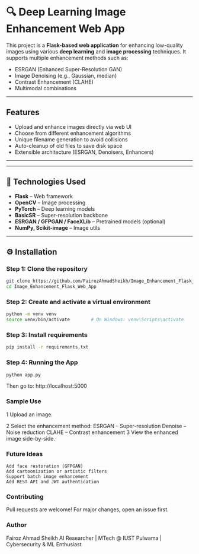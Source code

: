 # 🔍 Deep Learning Image Enhancement Web App

This project is a **Flask-based web application** for enhancing low-quality images using various **deep learning** and **image processing** techniques. It supports multiple enhancement methods such as:

-  ESRGAN (Enhanced Super-Resolution GAN)
-  Image Denoising (e.g., Gaussian, median)
-  Contrast Enhancement (CLAHE)
-  Multimodal combinations

---

##  Features

- Upload and enhance images directly via web UI
- Choose from different enhancement algorithms
- Unique filename generation to avoid collisions
- Auto-cleanup of old files to save disk space
- Extensible architecture (ESRGAN, Denoisers, Enhancers)

---

---

## 🧠 Technologies Used

- **Flask** – Web framework
- **OpenCV** – Image processing
- **PyTorch** – Deep learning models
- **BasicSR** – Super-resolution backbone
- **ESRGAN / GFPGAN / FaceXLib** – Pretrained models (optional)
- **NumPy, Scikit-image** – Image utils

---

## ⚙️ Installation

### Step 1: Clone the repository

```bash
git clone https://github.com/FairozAhmadSheikh/Image_Enhancement_Flask_Web_App
cd Image_Enhancement_Flask_Web_App
```
### Step 2: Create and activate a virtual environment
```bash
python -m venv venv
source venv/bin/activate        # On Windows: venv\Scripts\activate

```
### Step 3: Install requirements
```bash
pip install -r requirements.txt
```
### Step 4: Running the App
```bash
python app.py
```
Then go to: http://localhost:5000

### Sample Use
1 Upload an image.

2 Select the enhancement method:
     ESRGAN – Super-resolution
     Denoise – Noise reduction
     CLAHE – Contrast enhancement
3 View the enhanced image side-by-side.

### Future Ideas
    Add face restoration (GFPGAN)
    Add cartoonization or artistic filters
    Support batch image enhancement
    Add REST API and JWT authentication

### Contributing
Pull requests are welcome! For major changes, open an issue first.

### Author
Fairoz Ahmad Sheikh
AI Researcher | MTech @ IUST Pulwama | Cybersecurity & ML Enthusiast
